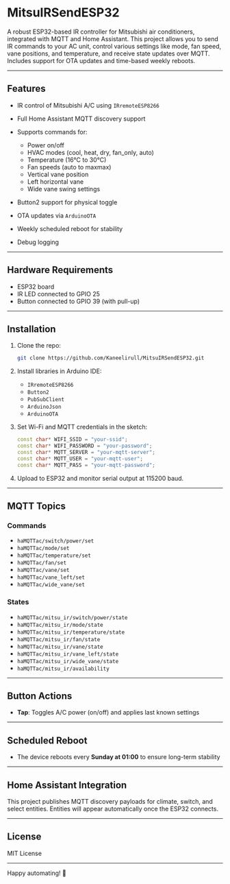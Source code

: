 # MitsuIRSendESP32

A robust ESP32-based IR controller for Mitsubishi air conditioners, integrated with MQTT and Home Assistant. This project allows you to send IR commands to your AC unit, control various settings like mode, fan speed, vane positions, and temperature, and receive state updates over MQTT. Includes support for OTA updates and time-based weekly reboots.

---

## Features

* IR control of Mitsubishi A/C using `IRremoteESP8266`
* Full Home Assistant MQTT discovery support
* Supports commands for:

  * Power on/off
  * HVAC modes (cool, heat, dry, fan\_only, auto)
  * Temperature (16°C to 30°C)
  * Fan speeds (auto to maxmax)
  * Vertical vane position
  * Left horizontal vane
  * Wide vane swing settings
* Button2 support for physical toggle
* OTA updates via `ArduinoOTA`
* Weekly scheduled reboot for stability
* Debug logging

---

## Hardware Requirements

* ESP32 board
* IR LED connected to GPIO 25
* Button connected to GPIO 39 (with pull-up)

---

## Installation

1. Clone the repo:

   ```bash
   git clone https://github.com/Kaneelirull/MitsuIRSendESP32.git
   ```

2. Install libraries in Arduino IDE:

   * `IRremoteESP8266`
   * `Button2`
   * `PubSubClient`
   * `ArduinoJson`
   * `ArduinoOTA`

3. Set Wi-Fi and MQTT credentials in the sketch:

   ```cpp
   const char* WIFI_SSID = "your-ssid";
   const char* WIFI_PASSWORD = "your-password";
   const char* MQTT_SERVER = "your-mqtt-server";
   const char* MQTT_USER = "your-mqtt-user";
   const char* MQTT_PASS = "your-mqtt-password";
   ```

4. Upload to ESP32 and monitor serial output at 115200 baud.

---

## MQTT Topics

### Commands

* `haMQTTac/switch/power/set`
* `haMQTTac/mode/set`
* `haMQTTac/temperature/set`
* `haMQTTac/fan/set`
* `haMQTTac/vane/set`
* `haMQTTac/vane_left/set`
* `haMQTTac/wide_vane/set`

### States

* `haMQTTac/mitsu_ir/switch/power/state`
* `haMQTTac/mitsu_ir/mode/state`
* `haMQTTac/mitsu_ir/temperature/state`
* `haMQTTac/mitsu_ir/fan/state`
* `haMQTTac/mitsu_ir/vane/state`
* `haMQTTac/mitsu_ir/vane_left/state`
* `haMQTTac/mitsu_ir/wide_vane/state`
* `haMQTTac/mitsu_ir/availability`

---

## Button Actions

* **Tap**: Toggles A/C power (on/off) and applies last known settings

---

## Scheduled Reboot

* The device reboots every **Sunday at 01:00** to ensure long-term stability

---

## Home Assistant Integration

This project publishes MQTT discovery payloads for climate, switch, and select entities. Entities will appear automatically once the ESP32 connects.

---

## License

MIT License

---

Happy automating! 🚀
